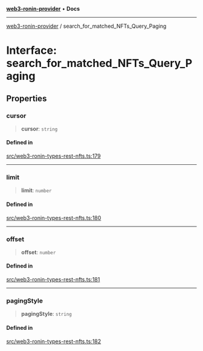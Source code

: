 [**web3-ronin-provider**](../README.md) • **Docs**

***

[web3-ronin-provider](../globals.md) / search\_for\_matched\_NFTs\_Query\_Paging

# Interface: search\_for\_matched\_NFTs\_Query\_Paging

## Properties

### cursor

> **cursor**: `string`

#### Defined in

[src/web3-ronin-types-rest-nfts.ts:179](https://github.com/chuacw/web3-ronin-provider/blob/4a5337409914c1435eb29cf10385b5e91a5e50ae/src/web3-ronin-types-rest-nfts.ts#L179)

***

### limit

> **limit**: `number`

#### Defined in

[src/web3-ronin-types-rest-nfts.ts:180](https://github.com/chuacw/web3-ronin-provider/blob/4a5337409914c1435eb29cf10385b5e91a5e50ae/src/web3-ronin-types-rest-nfts.ts#L180)

***

### offset

> **offset**: `number`

#### Defined in

[src/web3-ronin-types-rest-nfts.ts:181](https://github.com/chuacw/web3-ronin-provider/blob/4a5337409914c1435eb29cf10385b5e91a5e50ae/src/web3-ronin-types-rest-nfts.ts#L181)

***

### pagingStyle

> **pagingStyle**: `string`

#### Defined in

[src/web3-ronin-types-rest-nfts.ts:182](https://github.com/chuacw/web3-ronin-provider/blob/4a5337409914c1435eb29cf10385b5e91a5e50ae/src/web3-ronin-types-rest-nfts.ts#L182)

